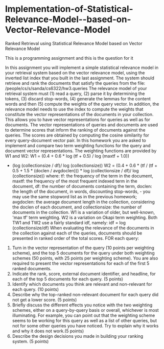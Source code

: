 # Implementation-of-Statistical-Relevance-Model--based-on-Vector-Relevance-Model
Ranked Retrieval using Statistical Relevance Model based on Vector Relevance Model

This is a programming assignment and this is the question for it

In this assignment you will implement a simple statistical relevance model in your retrieval system based on the vector relevance model, using the inverted list index that you built in the last assignment. The system should retrieve and rank the documents that satisfy the queries from the file:
/people/cs/s/sanda/cs6322/hw3.queries
The relevance model of your retrieval system must (1) read a query, (2) parse it by determining the tokens, (3) discard stop-words, (4) generate the lemmas for the content words and then (5) compute the weights of the query vector.
In addition, the relevance model needs to use the index to compute the weights that constitute the vector representations of the documents in your collection. This allows you to have vector representations for queries as well as for documents.
The vector representations of queries and documents are used to determine scores that inform the ranking of documents against the queries. The scores are obtained by computing the cosine similarity for every query-document vector pair.
In this homework you are asked to implement and compare two term weighting functions for the query and document vector representations. The weighting functions are provided by W1 and W2:
W1 = (0.4 + 0.6 * log (tf + 0.5) / log (maxtf + 1.0))
* (log (collectionsize / df)/ log (collectionsize))
W2 = (0.4 + 0.6 * (tf / (tf + 0.5 + 1.5 *
(doclen / avgdoclen))) * log (collectionsize / df)/
log (collectionsize))
where:
tf: the frequency of the term in the document,
maxtf: the frequency of the most frequent indexed
term in the document,
df: the number of documents containing the
term,
doclen: the length of the document, in words,
discounting stop-words, - you may use the same stopword list as in the previous homework;
avgdoclen: the average document length in the
collection, considering the doclen of each document, and
collectionsize: the number of documents in the collection.
W1 is a variation of older, but well-known, 'max tf' term weighting. W2 is a variation on Okapi term weighting. Both TW1 and TW2 use a fairly standard idf, namely:
idf = log (collectionsize/df)
When evaluating the relevance of the documents in the collection against each of the queries, documents should be presented in ranked order of the total scores.
FOR each query:
1. Turn in the vector representation of the query (10 points per weighting scheme), and the top 5 documents for the query under both weighting schemes (50 points, with 25 points per weighting scheme). You are also required to present the vector representations for each of the first 5 ranked documents.
2. Indicate the rank, score, external document identifier, and headline, for each of the top 5 documents for each query. (5 points)
3. Identify which documents you think are relevant and non-relevant for each query. (10 points)
4. Describe why the top-ranked non-relevant document for each query did not get a lower score. (5 points)
5. Briefly discuss the different effects you notice with the two weighting schemes, either on a query-by-query basis or overall, whichever is most illuminating. For example, you can point out that the weighting scheme seems to be working for this query as well as a list of other queries, but not for some other queries you have noticed. Try to explain why it works and why it does not work.(5 points)
6. Describe the design decisions you made in building your ranking system. (5 points)

